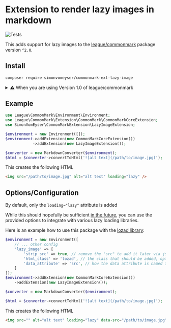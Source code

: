 # Extension to render lazy images in markdown

![Tests](https://github.com/simonvomeyser/commonmark-ext-lazy-image/workflows/Tests/badge.svg)

This adds support for lazy images to the [league/commonmark](https://github.com/thephpleague/commonmark) package version `^2.0`.

## Install

``` bash
composer require simonvomeyser/commonmark-ext-lazy-image
```

<details>
<summary>⚠️ When you are using Version 1.0 of league\commonmark </summary>
  
<br>
<br>
The current version of this pacakge is only compatible with `League\CommonMark 2.0`, for `1.0` compatibility install the latest `1.0` version of this package like so:

``` bash
composer require simonvomeyser/commonmark-ext-lazy-image "^v1.2.0"
```

You can find the old documentation [here](https://github.com/simonvomeyser/commonmark-ext-lazy-image/tree/40fcb3ec18b1c84e21a0b0b635ad021f8ec933bd).
</details>


## Example

``` php
use League\CommonMark\Environment\Environment;
use League\CommonMark\Extension\CommonMark\CommonMarkCoreExtension;
use SimonVomEyser\CommonMarkExtension\LazyImageExtension;

$environment = new Environment([]);
$environment->addExtension(new CommonMarkCoreExtension())
            ->addExtension(new LazyImageExtension());

$converter = new MarkdownConverter($environment);
$html = $converter->convertToHtml('![alt text](/path/to/image.jpg)');
```

This creates the following HTML

```html
<img src="/path/to/image.jpg" alt="alt text" loading="lazy" />
```

## Options/Configuration

By default, only the `loading="lazy"` attribute is added

While this should hopefully be sufficient [in the future](https://web.dev/native-lazy-loading/), you can use the provided options to integrate with various lazy loading libraries.

Here is an example how to use this package with the [lozad library](https://github.com/ApoorvSaxena/lozad.js):

```php
$environment = new Environment([
    // ... other config
    'lazy_image' => [
        'strip_src' => true, // remove the "src" to add it later via js, optional
        'html_class' => 'lozad', // the class that should be added, optional
        'data_attribute' => 'src', // how the data attribute is named that provides the source to get picked up by js, optional
    ]
]);
$environment->addExtension(new CommonMarkCoreExtension())
    ->addExtension(new LazyImageExtension());

$converter = new MarkdownConverter($environment);

$html = $converter->convertToHtml('![alt text](/path/to/image.jpg)');
```


This creates the following HTML

```html
<img src="" alt="alt text" loading="lazy" data-src="/path/to/image.jpg" class="lozad" />
```
